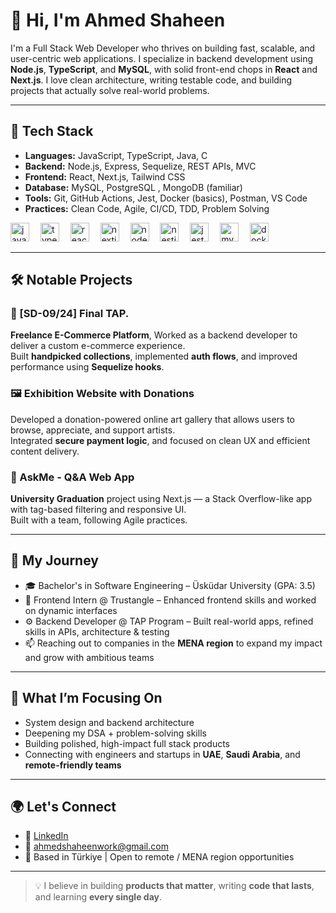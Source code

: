# 👋 Hi, I'm Ahmed Shaheen

I'm a Full Stack Web Developer who thrives on building fast, scalable, and user-centric web applications. I specialize in backend development using **Node.js**, **TypeScript**, and **MySQL**, with solid front-end chops in **React** and **Next.js**. I love clean architecture, writing testable code, and building projects that actually solve real-world problems.

---

## 🔧 Tech Stack

- **Languages:** JavaScript, TypeScript, Java, C
- **Backend:** Node.js, Express, Sequelize, REST APIs, MVC
- **Frontend:** React, Next.js, Tailwind CSS
- **Database:** MySQL, PostgreSQL , MongoDB (familiar)
- **Tools:** Git, GitHub Actions, Jest, Docker (basics), Postman, VS Code
- **Practices:** Clean Code, Agile, CI/CD, TDD, Problem Solving

<div align="left">
  <img src="https://cdn.jsdelivr.net/gh/devicons/devicon/icons/javascript/javascript-original.svg" height="30" alt="javascript logo" />
  <img width="10" />
  <img src="https://cdn.jsdelivr.net/gh/devicons/devicon/icons/typescript/typescript-original.svg" height="30" alt="typescript logo" />
  <img width="10" />
  <img src="https://cdn.jsdelivr.net/gh/devicons/devicon/icons/react/react-original.svg" height="30" alt="react logo" />
  <img width="10" />
  <img src="https://cdn.jsdelivr.net/gh/devicons/devicon/icons/nextjs/nextjs-original.svg" height="30" alt="nextjs logo" />
  <img width="10" />

  <img src="https://cdn.jsdelivr.net/gh/devicons/devicon/icons/nodejs/nodejs-original.svg" height="30" alt="nodejs logo" />
  <img width="10" />
  <img src="https://cdn.jsdelivr.net/gh/devicons/devicon/icons/nestjs/nestjs-original.svg" height="30" alt="nestjs logo" />
  <img width="10" />
  <img src="https://cdn.jsdelivr.net/gh/devicons/devicon/icons/jest/jest-plain.svg" height="30" alt="jest logo" />
  <img width="10" />
  <img src="https://cdn.jsdelivr.net/gh/devicons/devicon/icons/mysql/mysql-original.svg" height="30" alt="mysql logo" />
  <img width="10" />
  <img src="https://cdn.jsdelivr.net/gh/devicons/devicon/icons/docker/docker-original.svg" height="30" alt="docker logo" />
</div>

---

## 🛠️ Notable Projects

### 🛒 [SD-09/24] Final TAP.
<strong>Freelance E-Commerce Platform</strong>, Worked as a backend developer to deliver a custom e-commerce experience.  
Built **handpicked collections**, implemented **auth flows**, and improved performance using **Sequelize hooks**.

### 🖼️ Exhibition Website with Donations
Developed a donation-powered online art gallery that allows users to browse, appreciate, and support artists.  
Integrated **secure payment logic**, and focused on clean UX and efficient content delivery.

### 💬 AskMe - Q&A Web App
**University Graduation** project using Next.js — a Stack Overflow-like app with tag-based filtering and responsive UI.  
Built with a team, following Agile practices.

---

## 🚀 My Journey

- 🎓 Bachelor's in Software Engineering – Üsküdar University (GPA: 3.5)
- 🏢 Frontend Intern @ Trustangle – Enhanced frontend skills and worked on dynamic interfaces
- ⚙️ Backend Developer @ TAP Program – Built real-world apps, refined skills in APIs, architecture & testing
- 📫 Reaching out to companies in the **MENA region** to expand my impact and grow with ambitious teams

---

## 🧠 What I’m Focusing On

- System design and backend architecture  
- Deepening my DSA + problem-solving skills  
- Building polished, high-impact full stack products  
- Connecting with engineers and startups in **UAE**, **Saudi Arabia**, and **remote-friendly teams**

---

## 🌍 Let's Connect

- 🔗 [LinkedIn](https://linkedin.com/in/real-ahmed-shaheen)
- 📨 ahmedshaheenwork@gmail.com  
- 📍 Based in Türkiye | Open to remote / MENA region opportunities  

---

> 💡 I believe in building **products that matter**, writing **code that lasts**, and learning **every single day**.
